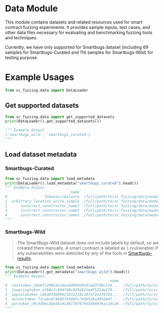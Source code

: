 # Data Module

This module contains datasets and related resources used for smart contract fuzzing experiments. It provides sample inputs, test cases, and other data files necessary for evaluating and benchmarking fuzzing tools and techniques.

Currently, we have only supported for Smartbugs dataset (including 69 samples for Smartbugs-Curated and 114 samples for Smartbugs-Wild) for testing purpose.

# Example Usages

```python
from sc_fuzzing.data import DataLoader

```

## Get supported datasets

```python
from sc_fuzzing.data import get_supported_datasets
print(DataLoader().get_supported_datasets())

""" Example Output
['smartbugs_wild', 'smartbugs_curated']
"""
```
## Load dataset metadata

### Smartbugs-Curated
```python
from sc_fuzzing.data import load_metadata
print(DataLoader().load_metadata("smartbugs_curated").head())
""" Example Output
                              name                                       project_path  primary_contract compiler_version           label
0                 fibonaccibalance  /full/path/to/sc_fuzzing/data/module/smartbugs...  FibonacciBalance           0.4.22  access_control
1  arbitrary_location_write_simple  /full/path/to/sc_fuzzing/data/module/smartbugs...            Wallet           0.4.25  access_control
2      incorrect_constructor_name1  /full/path/to/sc_fuzzing/data/module/smartbugs...           Missing           0.4.24  access_control
3      incorrect_constructor_name2  /full/path/to/sc_fuzzing/data/module/smartbugs...           Missing           0.4.24  access_control
4      incorrect_constructor_name3  /full/path/to/sc_fuzzing/data/module/smartbugs...           Missing           0.4.24  access_control
"""
```

### Smartbugs-Wild
> The SmartBugs-Wild dataset does not include labels by default, so we created them manually. A smart contract is labeled as `1` (vulnerable) if any vulnerabilities were detected by any of the tools in [Smartbugs-results](https://github.com/smartbugs/smartbugs-results).
```python
from sc_fuzzing.data import load_metadata
print(DataLoader().get_metadata("smartbugs_wild").head())
""" Example Output
                                                name                                       project_path primary_contract compiler_version  label
0  coostoken_24ebfc20bb2e1daadd98d28341ab37d0c154...  /full/path/to/sc_fuzzing/data/module/smartbugs...        COOSToken           0.4.20      0
1  loopringtoken_ef68e7c694f40c8202821edf525de378...  /full/path/to/sc_fuzzing/data/module/smartbugs...    LoopringToken           0.4.13      1
2  uppsalatoken_c86d054809623432210c107af2e3f619d...  /full/path/to/sc_fuzzing/data/module/smartbugs...     UppsalaToken           0.4.23      0
3  avinoctoken_f1ca9cb74685755965c7458528a36934df...  /full/path/to/sc_fuzzing/data/module/smartbugs...      AVINOCToken           0.4.24      1
4  poctoken_c9c4d9ec2b44b241361707679d3db0876ac10ca6  /full/path/to/sc_fuzzing/data/module/smartbugs...         POCToken           0.4.24      1
"""
```